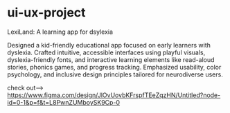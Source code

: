 # ui-ux-project
LexiLand: A learning app for dsylexia

 Designed a kid-friendly educational app focused on early learners with dyslexia. Crafted intuitive, 
accessible interfaces using playful visuals, dyslexia-friendly fonts, and interactive learning 
elements like read-aloud stories, phonics games, and progress tracking. Emphasized usability, 
color psychology, and inclusive design principles tailored for neurodiverse users.

check out--> https://www.figma.com/design/JlOvUovbKFrspfTEeZqzHN/Untitled?node-id=0-1&p=f&t=L8PwnZUMboySK9Cp-0
